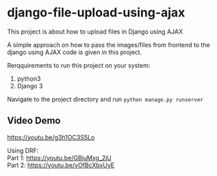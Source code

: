 # django-file-upload-using-ajax
This project is about how to upload files in Django using AJAX

A simple approach on how to pass the images/files from frontend to the django using AJAX code is given in this project.

Rerqquirements to run this project on your system:
1. python3
2. Django 3

Navigate to the project directory and run
`python manage.py runserver`

## Video Demo
https://youtu.be/g3h1OC3S5Lo

Using DRF: <br />
Part 1: https://youtu.be/GBjuMxg_2jU <br />
Part 2: https://youtu.be/yOfBcXbxUyE
